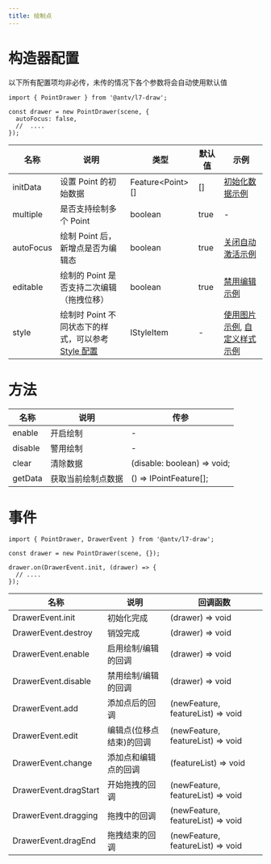 ```yaml
---
title: 绘制点
---
```


# 构造器配置

以下所有配置项均非必传，未传的情况下各个参数将会自动使用默认值

```tsx | pure
import { PointDrawer } from '@antv/l7-draw';

const drawer = new PointDrawer(scene, {
  autoFocus: false,
  //  ....
});
```

| 名称      | 说明                                                              | 类型                   | 默认值 | 示例                                                                         |
| --------- | ----------------------------------------------------------------- | ---------------------- | ------ | ---------------------------------------------------------------------------- |
| initData  | 设置 Point 的初始数据                                             | Feature&lt;Point&gt;[] | []     | [初始化数据示例](/example/point/init-data)                                   |
| multiple  | 是否支持绘制多个 Point                                            | boolean                | true   | -                                                                            |
| autoFocus | 绘制 Point 后，新增点是否为编辑态                                 | boolean                | true   | [关闭自动激活示例](/example/point/auto-focus)                                |
| editable  | 绘制的 Point 是否支持二次编辑（拖拽位移）                         | boolean                | true   | [禁用编辑示例](/example/point/editable)                                      |
| style     | 绘制时 Point 不同状态下的样式，可以参考 [Style 配置](/docs/style) | IStyleItem             | -      | [使用图片示例](/example/point/image), [自定义样式示例](/example/point/style) |

# 方法

| 名称    | 说明               | 传参                        |
| ------- | ------------------ | --------------------------- |
| enable  | 开启绘制           | -                           |
| disable | 警用绘制           | -                           |
| clear   | 清除数据           | (disable: boolean) => void; |
| getData | 获取当前绘制点数据 | () => IPointFeature[];      |

# 事件

```tsx | pure
import { PointDrawer, DrawerEvent } from '@antv/l7-draw';

const drawer = new PointDrawer(scene, {});

drawer.on(DrawerEvent.init, (drawer) => {
  // ....
});
```

| 名称                  | 说明                     | 回调函数                          |
| --------------------- | ------------------------ | --------------------------------- |
| DrawerEvent.init      | 初始化完成               | (drawer) => void                  |
| DrawerEvent.destroy   | 销毁完成                 | (drawer) => void                  |
| DrawerEvent.enable    | 启用绘制/编辑的回调      | (drawer) => void                  |
| DrawerEvent.disable   | 禁用绘制/编辑的回调      | (drawer) => void                  |
| DrawerEvent.add       | 添加点后的回调           | (newFeature, featureList) => void |
| DrawerEvent.edit      | 编辑点(位移点结束)的回调 | (newFeature, featureList) => void |
| DrawerEvent.change    | 添加点和编辑点的回调     | (featureList) => void             |
| DrawerEvent.dragStart | 开始拖拽的回调           | (newFeature, featureList) => void |
| DrawerEvent.dragging  | 拖拽中的回调             | (newFeature, featureList) => void |
| DrawerEvent.dragEnd   | 拖拽结束的回调           | (newFeature, featureList) => void |
